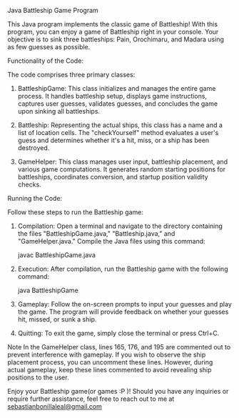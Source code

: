 Java Battleship Game Program

This Java program implements the classic game of Battleship! With this program, you can enjoy a game of Battleship right in your console. Your objective is to sink three battleships: Pain, Orochimaru, and Madara using as few guesses as possible.

Functionality of the Code:

The code comprises three primary classes:

1. BattleshipGame: This class initializes and manages the entire game process. It handles battleship setup, displays game instructions, captures user guesses, validates guesses, and concludes the game upon sinking all battleships.

2. Battleship: Representing the actual ships, this class has a name and a list of location cells. The "checkYourself" method evaluates a user's guess and determines whether it's a hit, miss, or a ship has been destroyed.

3. GameHelper: This class manages user input, battleship placement, and various game computations. It generates random starting positions for battleships, coordinates conversion, and startup position validity checks.

Running the Code:

Follow these steps to run the Battleship game:

1. Compilation: Open a terminal and navigate to the directory containing the files "BattleshipGame.java," "Battleship.java," and "GameHelper.java." Compile the Java files using this command:
   
    javac BattleshipGame.java

2. Execution: After compilation, run the Battleship game with the following command:
  
    java BattleshipGame

3. Gameplay: Follow the on-screen prompts to input your guesses and play the game. The program will provide feedback on whether your guesses hit, missed, or sunk a ship.

4. Quitting: To exit the game, simply close the terminal or press Ctrl+C.

Note
In the GameHelper class, lines 165, 176, and 195 are commented out to prevent interference with gameplay. If you wish to observe the ship placement process, you can uncomment these lines. However, during actual gameplay, keep these lines commented to avoid revealing ship positions to the user.

Enjoy your Battleship game(or games :P )! Should you have any inquiries or require further assistance, feel free to reach out to me at sebastianbonillaleal@gmail.com
